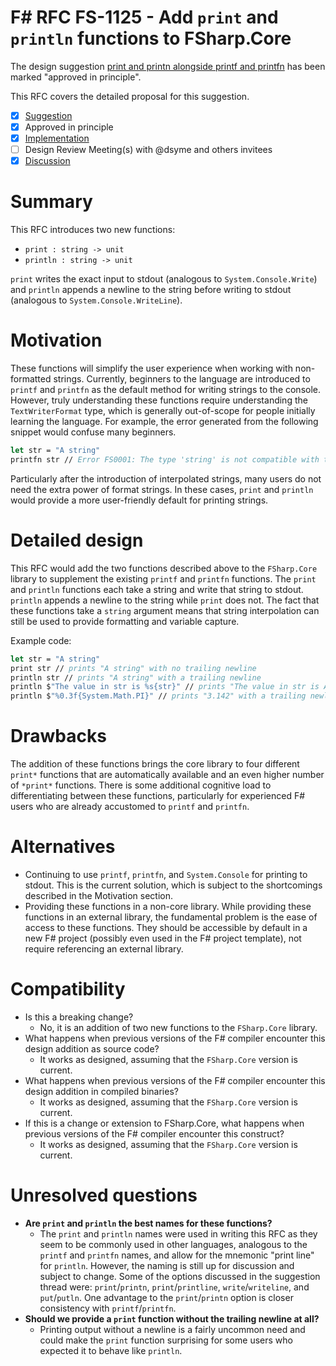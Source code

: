# F# RFC FS-1125 - Add `print` and `println` functions to FSharp.Core

The design suggestion [print and printn alongside printf and printfn](https://github.com/fsharp/fslang-suggestions/issues/1092) has been marked "approved in principle".

This RFC covers the detailed proposal for this suggestion.

- [x] [Suggestion](https://github.com/fsharp/fslang-suggestions/issues/1092)
- [x] Approved in principle
- [x] [Implementation](https://github.com/dotnet/fsharp/pull/13597)
- [ ] Design Review Meeting(s) with @dsyme and others invitees
- [x] [Discussion](https://github.com/fsharp/fslang-design/discussions/675)

# Summary

This RFC introduces two new functions:
- `print : string -> unit`
- `println : string -> unit`

`print` writes the exact input to stdout (analogous to `System.Console.Write`) and `println` appends a newline to the string before writing to stdout (analogous to `System.Console.WriteLine`).

# Motivation

These functions will simplify the user experience when working with non-formatted strings. Currently, beginners to the language are introduced to `printf` and `printfn` as the default method for writing strings to the console. However, truly understanding these functions require understanding the `TextWriterFormat` type, which is generally out-of-scope for people initially learning the language. For example, the error generated from the following snippet would confuse many beginners.
```fs
let str = "A string"
printfn str // Error FS0001: The type 'string' is not compatible with the type 'Printf.TextWriterFormat<'a>'
```
Particularly after the introduction of interpolated strings, many users do not need the extra power of format strings. In these cases, `print` and `println` would provide a more user-friendly default for printing strings.

# Detailed design

This RFC would add the two functions described above to the `FSharp.Core` library to supplement the existing `printf` and `printfn` functions. The `print` and `println` functions each take a string and write that string to stdout. `println` appends a newline to the string while `print` does not. The fact that these functions take a `string` argument means that string interpolation can still be used to provide formatting and variable capture.

Example code:

```fsharp
let str = "A string"
print str // prints "A string" with no trailing newline
println str // prints "A string" with a trailing newline
println $"The value in str is %s{str}" // prints "The value in str is A string" with a trailing newline
println $"%0.3f{System.Math.PI}" // prints "3.142" with a trailing newline
```

# Drawbacks

The addition of these functions brings the core library to four different `print*` functions that are automatically available and an even higher number of `*print*` functions. There is some additional cognitive load to differentiating between these functions, particularly for experienced F# users who are already accustomed to `printf` and `printfn`.

# Alternatives

- Continuing to use `printf`, `printfn`, and `System.Console` for printing to stdout. This is the current solution, which is subject to the shortcomings described in the Motivation section.
- Providing these functions in a non-core library. While providing these functions in an external library, the fundamental problem is the ease of access to these functions. They should be accessible by default in a new F# project (possibly even used in the F# project template), not require referencing an external library.

# Compatibility

* Is this a breaking change?
  * No, it is an addition of two new functions to the `FSharp.Core` library.
* What happens when previous versions of the F# compiler encounter this design addition as source code?
  * It works as designed, assuming that the `FSharp.Core` version is current.
* What happens when previous versions of the F# compiler encounter this design addition in compiled binaries?
  * It works as designed, assuming that the `FSharp.Core` version is current.
* If this is a change or extension to FSharp.Core, what happens when previous versions of the F# compiler encounter this construct?
  * It works as designed, assuming that the `FSharp.Core` version is current.

# Unresolved questions

* **Are `print` and `println` the best names for these functions?**
  * The `print` and `println` names were used in writing this RFC as they seem to be commonly used in other languages, analogous to the `printf` and `printfn` names, and allow for the mnemonic "print line" for `println`. However, the naming is still up for discussion and subject to change. Some of the options discussed in the suggestion thread were: `print`/`printn`, `print`/`printline`, `write`/`writeline`, and `put`/`putln`. One advantage to the `print`/`printn` option is closer consistency with `printf`/`printfn`.
* **Should we provide a `print` function without the trailing newline at all?**
  * Printing output without a newline is a fairly uncommon need and could make the `print` function surprising for some users who expected it to behave like `println`.
